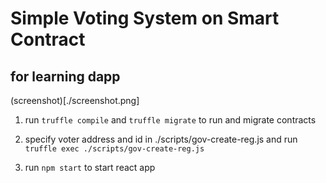 # Simple Voting System on Smart Contract

## for learning dapp

(screenshot)[./screenshot.png]

1. run `truffle compile` and `truffle migrate` to run and migrate contracts

2. specify voter address and id in ./scripts/gov-create-reg.js and run `truffle exec ./scripts/gov-create-reg.js`

3. run `npm start` to start react app
